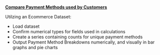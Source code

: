 **[Compare Payment Methods used by Customers](Ecommerce-BreakdownByPaymentMethod.ipynb)**

Utilzing an Ecommerce Dataset:
- Load dataset
- Confirm numerical types for fields used in calculations
- Create a series containing counts for unique payment methods
- Output Payment Method Breakdowns numerically, and visually in bar graphs and pie charts


